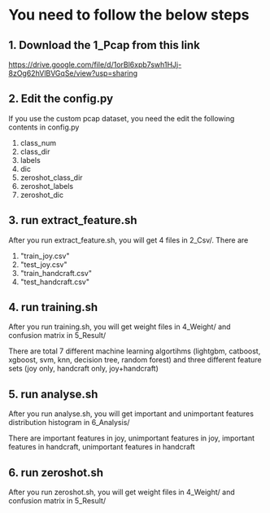 # You need to follow the below steps
## 1. Download the 1_Pcap from this link
https://drive.google.com/file/d/1orBl6xpb7swh1HJj-8zOg62hVlBVGqSe/view?usp=sharing

## 2. Edit the config.py
If you use the custom pcap dataset, you need the edit the following contents in config.py
1. class_num
2. class_dir
3. labels
4. dic 
5. zeroshot_class_dir 
6. zeroshot_labels 
7. zeroshot_dic 

## 3. run extract_feature.sh
After you run extract_feature.sh, you will get 4 files in 2_Csv/. There are
1. "train_joy.csv"
2. "test_joy.csv"
3. "train_handcraft.csv"
4. "test_handcraft.csv"

## 4. run training.sh
After you run training.sh, you will get weight files in 4_Weight/ and confusion matrix in 5_Result/

There are total 7 different machine learning algortihms (lightgbm, catboost, xgboost, svm, knn, decision tree, random forest) and three different feature sets (joy only, handcraft only, joy+handcraft)

## 5. run analyse.sh
After you run analyse.sh, you will get important and unimportant features distribution histogram in 6_Analysis/

There are important features in joy, unimportant features in joy, important features in handcraft, unimportant features in handcraft

## 6. run zeroshot.sh
After you run zeroshot.sh, you will get weight files in 4_Weight/ and confusion matrix in 5_Result/
